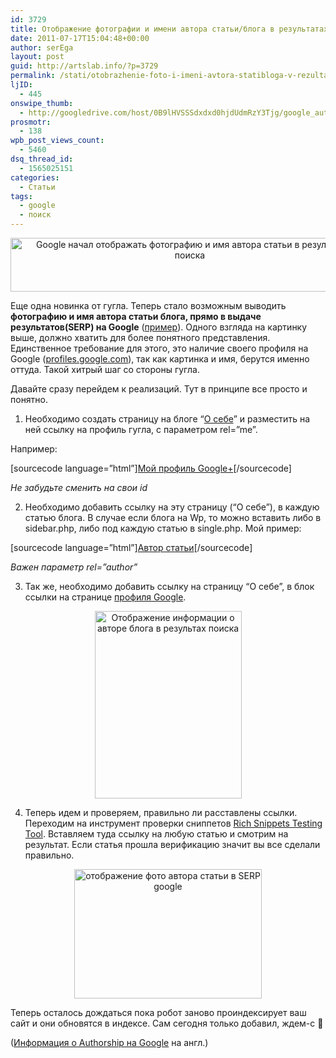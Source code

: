 ```yaml
---
id: 3729
title: Отображение фотографии и имени автора статьи/блога в результатах поиска Google
date: 2011-07-17T15:04:48+00:00
author: serEga
layout: post
guid: http://artslab.info/?p=3729
permalink: /stati/otobrazhenie-foto-i-imeni-avtora-statibloga-v-rezultatax-poiska-google/
ljID:
  - 445
onswipe_thumb:
  - http://googledrive.com/host/0B9lHVSSSdxdxd0hjdUdmRzY3Tjg/google_author_name_photo_in_serp.jpg
prosmotr:
  - 138
wpb_post_views_count:
  - 5460
dsq_thread_id:
  - 1565025151
categories:
  - Статьи
tags:
  - google
  - поиск
---
```

<center>
  <a href="http://googledrive.com/host/0B9lHVSSSdxdxd0hjdUdmRzY3Tjg/google_author_name_photo_in_serp.jpg"><img src="http://googledrive.com/host/0B9lHVSSSdxdxd0hjdUdmRzY3Tjg/google_author_name_photo_in_serp.jpg" alt="Google начал отображать фотографию и имя автора статьи в результатах поиска" title="google_author_name_photo_in_serp" width="574" height="86" class="alignnone size-full wp-image-3735" /></a>
</center>

Еще одна новинка от гугла. Теперь стало возможным выводить **фотографию и имя автора статьи блога, прямо в выдаче результатов(SERP) на Google** ([пример](http://www.google.com/search?q=site:daggle.com)). Одного взгляда на картинку выше, должно хватить для более понятного представления. Единственное требование для этого, это наличие своего профиля на Google ([profiles.google.com](http://profiles.google.com/)), так как картинка и имя, берутся именно оттуда. Такой хитрый шаг со стороны гугла.

Давайте сразу перейдем к реализаций. Тут в принципе все просто и понятно.

1. Необходимо создать страницу на блоге &#8220;[О себе](http://artslab.info/contact/)&#8221; и разместить на ней ссылку на профиль гугла, с параметром rel=&#8221;me&#8221;.

Например:

[sourcecode language=&#8221;html&#8221;]<a href="https://profiles.google.com/112918443114281605164" rel="me">Мой профиль Google+</a>[/sourcecode]

_Не забудьте сменить на свои id_

2. Необходимо добавить ссылку на эту страницу (&#8220;О себе&#8221;), в каждую статью блога. В случае если блога на Wp, то можно вставить либо в sidebar.php, либо под каждую статью в single.php. Мой пример:

[sourcecode language=&#8221;html&#8221;]<a href="http://artslab.info/contact/" rel="author">Автор статьи</a>[/sourcecode]

_Важен параметр rel=&#8221;author&#8221;_

3. Так же, необходимо добавить ссылку на страницу &#8220;О себе&#8221;, в блок ссылки на странице [профиля Google](https://profiles.google.com).

<center>
  <a href="http://googledrive.com/host/0B9lHVSSSdxdxd0hjdUdmRzY3Tjg/google_profile_pokaz_info_pro_avtora.jpg"><img src="http://googledrive.com/host/0B9lHVSSSdxdxd0hjdUdmRzY3Tjg/google_profile_pokaz_info_pro_avtora-235x300.jpg" alt="Отображение информации о авторе блога в результах поиска" title="google_profile_pokaz_info_pro_avtora" width="235" height="300" class="alignnone size-medium wp-image-3730" srcset="http://googledrive.com/host/0B9lHVSSSdxdxd0hjdUdmRzY3Tjg/google_profile_pokaz_info_pro_avtora-235x300.jpg 235w, http://googledrive.com/host/0B9lHVSSSdxdxd0hjdUdmRzY3Tjg/google_profile_pokaz_info_pro_avtora.jpg 358w" sizes="(max-width: 235px) 100vw, 235px" /></a>
</center>

4. Теперь идем и проверяем, правильно ли расставлены ссылки. Переходим на инструмент проверки сниппетов [Rich Snippets Testing Tool](http://www.google.com/webmasters/tools/richsnippets). Вставляем туда ссылку на любую статью и смотрим на результат. Если статья прошла верификацию значит вы все сделали правильно.

<center>
  <a href="http://googledrive.com/host/0B9lHVSSSdxdxd0hjdUdmRzY3Tjg/google_profile_pokaz_info_pro_avtora_proverka.jpg"><img src="http://googledrive.com/host/0B9lHVSSSdxdxd0hjdUdmRzY3Tjg/google_profile_pokaz_info_pro_avtora_proverka-300x207.jpg" alt="отображение фото автора статьи в SERP google" title="google_profile_pokaz_info_pro_avtora_proverka" width="300" height="207" class="alignnone size-medium wp-image-3731" srcset="http://googledrive.com/host/0B9lHVSSSdxdxd0hjdUdmRzY3Tjg/google_profile_pokaz_info_pro_avtora_proverka-300x207.jpg 300w, http://googledrive.com/host/0B9lHVSSSdxdxd0hjdUdmRzY3Tjg/google_profile_pokaz_info_pro_avtora_proverka.jpg 612w" sizes="(max-width: 300px) 100vw, 300px" /></a>
</center>

Теперь осталось дождаться пока робот заново проиндексирует ваш сайт и они обновятся в индексе. Сам сегодня только добавил, ждем-с 🙂

([Информация о Authorship на Google](http://www.google.com/support/webmasters/bin/answer.py?answer=1229920) на англ.)